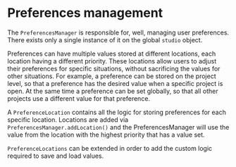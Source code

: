 # Preferences management

The `PreferencesManager` is responsible for, well, managing user preferences.
There exists only a single instance of it on the global `studio` object.

Preferences can have multiple values stored at different locations, each location having a different priority.
These locations allow users to adjust their preferences for specific situations,
without sacrificing the values for other situations.
For example, a preference can be stored on the project level,
so that a preference has the desired value when a specific project is open.
At the same time a preference can be set globally, so that all other projects use a different value for that preference.

A `PreferenceLocation` contains all the logic for storing preferences for each specific location.
Locations are added via `PreferencesManager.addLocation()`
and the PreferencesManager will use the value from the location with the highest priority that has a value set.

`PreferenceLocations` can be extended in order to add the custom logic required to save and load values.
